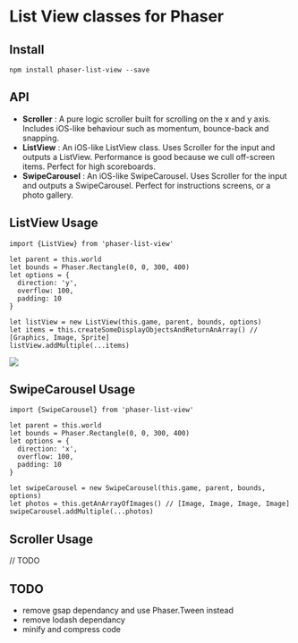# List View classes for Phaser

## Install
`npm install phaser-list-view --save`

## API
- **Scroller** : A pure logic scroller built for scrolling on the x and y axis. Includes iOS-like behaviour such as momentum, bounce-back and snapping.
- **ListView** : An iOS-like ListView class. Uses Scroller for the input and outputs a ListView. Performance is good because we cull off-screen items.
Perfect for high scoreboards.
- **SwipeCarousel** : An iOS-like SwipeCarousel. Uses Scroller for the input and outputs a SwipeCarousel. Perfect for instructions screens, or a photo gallery.

## ListView Usage
```
import {ListView} from 'phaser-list-view'

let parent = this.world
let bounds = Phaser.Rectangle(0, 0, 300, 400)
let options = {
  direction: 'y',
  overflow: 100,
  padding: 10
}

let listView = new ListView(this.game, parent, bounds, options)
let items = this.createSomeDisplayObjectsAndReturnAnArray() // [Graphics, Image, Sprite]
listView.addMultiple(...items)
```
![](http://i.imgur.com/uVzCl0V.gif)

## SwipeCarousel Usage
```
import {SwipeCarousel} from 'phaser-list-view'

let parent = this.world
let bounds = Phaser.Rectangle(0, 0, 300, 400)
let options = {
  direction: 'x',
  overflow: 100,
  padding: 10
}

let swipeCarousel = new SwipeCarousel(this.game, parent, bounds, options)
let photos = this.getAnArrayOfImages() // [Image, Image, Image, Image]
swipeCarousel.addMultiple(...photos)
```

## Scroller Usage
// TODO

## TODO
- remove gsap dependancy and use Phaser.Tween instead
- remove lodash dependancy
- minify and compress code
